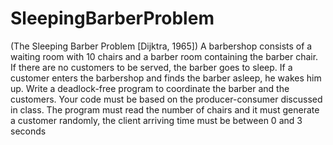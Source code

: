 # SleepingBarberProblem
(The Sleeping Barber Problem [Dijktra, 1965]) A barbershop consists of a waiting room with 10 chairs and a barber room containing the barber chair. If there are no customers to be served, the barber goes to sleep. If a customer enters the barbershop and finds the barber asleep, he wakes him up.     Write a deadlock-free program to coordinate the barber and the customers. Your code must be based on the producer-consumer discussed in class. The program must read the number of chairs and it must generate a customer randomly, the client arriving time must be between 0 and 3 seconds
